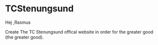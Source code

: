 # TCStenungsund 
Hej ,Rasmus

Create The TC Stenungsund offical website in order for the greater good (the greater good).

